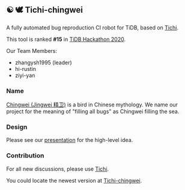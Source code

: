 ## ☯️ :dove: Tichi-chingwei

A fully automated bug reproduction CI robot for TiDB, based on [Tichi](https://github.com/ti-community-infra/tichi).

This tool is ranked **#15** in [TiDB Hackathon 2020](https://pingcap.com/community/events/hackathon2020/).


Our Team Members: 
*  zhangysh1995 (leader)
*  hi-rustin
*  ziyi-yan

### Name
[Chingwei (Jingwei 精卫)](https://en.wikipedia.org/wiki/Jingwei) is a bird in Chinese mythology. We name our project for the meaning of "filling all bugs" as Chingwei filling the sea.

### Design
Please see our [presentation](https://docs.google.com/presentation/d/1IBF5bdylh-nJhZEzfKIU4ohMHe6mA8C0uahB3lWlNFY/edit) for the high-level idea.

### Contribution
For all new discussions, please use [Tichi](https://github.com/ti-community-infra/tichi).

You could locate the newest version at [Tichi-chingwei](https://github.com/ti-community-infra/tichi/tree/chingwei).
